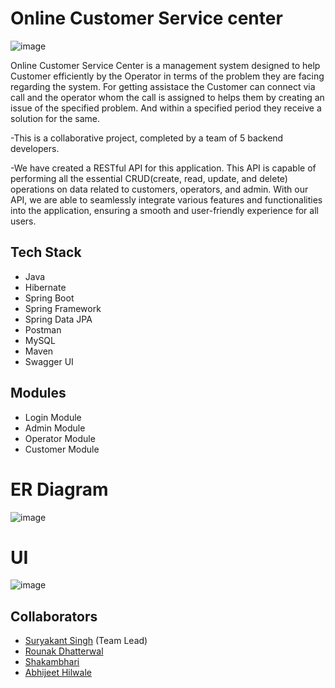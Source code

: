 # Online Customer Service center

![image](https://i.ibb.co/y6kPyNt/Customer-Support-Logo2.png)


Online Customer Service Center is a  management system designed to help Customer efficiently by the Operator in terms of the problem they are facing regarding the system. For getting assistace the Customer can connect via call and the operator whom the call is assigned to helps them by creating an issue of the specified problem. And within a specified period they receive a solution for the same.

-This is a collaborative project, completed by a team of 5 backend developers.


-We have created a RESTful API for this application. This API is capable of performing all the essential CRUD(create, read, update, and delete) operations on data related to customers, operators, and admin. With our API, we are able to seamlessly integrate various features and functionalities into the application, ensuring a smooth and user-friendly experience for all users.


## Tech Stack
- Java
- Hibernate
- Spring Boot
- Spring Framework
- Spring Data JPA
- Postman
- MySQL
- Maven
- Swagger UI

## Modules
- Login Module
- Admin Module
- Operator Module
- Customer Module

# ER Diagram

![image](https://i.ibb.co/26KqWvJ/ER.png)


# UI 

![image]()

## Collaborators

- [Suryakant Singh](https://github.com/clrsurya11) (Team Lead)
- [Rounak Dhatterwal](https://github.com/RounakDhatterwal) 
- [Shakambhari](https://github.com/Sonal029) 
- [Abhijeet Hilwale](https://github.com/Abhii-07) 
